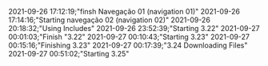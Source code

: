   

2021-09-26 17:12:19;"finsh Navegação 01 (navigation 01)"
2021-09-26 17:14:16;"Starting navegação 02 (navigation 02)"
2021-09-26 20:18:32;"Using Includes"
2021-09-26 23:52:39;"Starting 3.22"
2021-09-27 00:01:03;"Finish "3.22"
2021-09-27 00:10:43;"Starting 3.23"
2021-09-27 00:15:16;"Finishing 3.23"
2021-09-27 00:17:39;"3.24 Downloading Files"
2021-09-27 00:51:02;"Starting  3.25"


